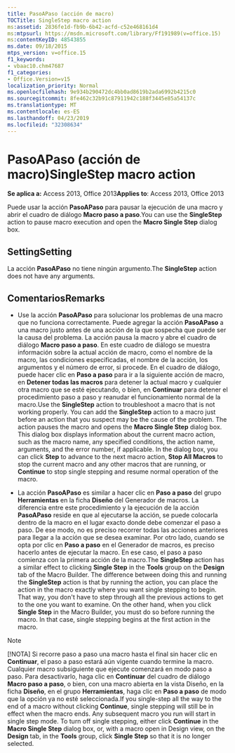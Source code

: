 ```yaml
---
title: PasoAPaso (acción de macro)
TOCTitle: SingleStep macro action
ms:assetid: 2836fe1d-fb9b-6b42-acfd-c52e468161d4
ms:mtpsurl: https://msdn.microsoft.com/library/Ff191989(v=office.15)
ms:contentKeyID: 48543855
ms.date: 09/18/2015
mtps_version: v=office.15
f1_keywords:
- vbaac10.chm47687
f1_categories:
- Office.Version=v15
localization_priority: Normal
ms.openlocfilehash: 9e934b290472dc4bb0ad8619b2ada6992b4215c0
ms.sourcegitcommit: 8fe462c32b91c87911942c188f3445e85a54137c
ms.translationtype: MT
ms.contentlocale: es-ES
ms.lasthandoff: 04/23/2019
ms.locfileid: "32308634"
---
```

# <a name="singlestep-macro-action"></a><span data-ttu-id="c624c-102">PasoAPaso (acción de macro)</span><span class="sxs-lookup"><span data-stu-id="c624c-102">SingleStep macro action</span></span>

<span data-ttu-id="c624c-103">**Se aplica a:** Access 2013, Office 2013</span><span class="sxs-lookup"><span data-stu-id="c624c-103">**Applies to**: Access 2013, Office 2013</span></span>

<span data-ttu-id="c624c-104">Puede usar la acción **PasoAPaso** para pausar la ejecución de una macro y abrir el cuadro de diálogo **Macro paso a paso**.</span><span class="sxs-lookup"><span data-stu-id="c624c-104">You can use the **SingleStep** action to pause macro execution and open the **Macro Single Step** dialog box.</span></span>

## <a name="setting"></a><span data-ttu-id="c624c-105">Setting</span><span class="sxs-lookup"><span data-stu-id="c624c-105">Setting</span></span>

<span data-ttu-id="c624c-106">La acción **PasoAPaso** no tiene ningún argumento.</span><span class="sxs-lookup"><span data-stu-id="c624c-106">The **SingleStep** action does not have any arguments.</span></span>

## <a name="remarks"></a><span data-ttu-id="c624c-107">Comentarios</span><span class="sxs-lookup"><span data-stu-id="c624c-107">Remarks</span></span>

- <span data-ttu-id="c624c-p101">Use la acción **PasoAPaso** para solucionar los problemas de una macro que no funciona correctamente. Puede agregar la acción **PasoAPaso** a una macro justo antes de una acción de la que sospecha que puede ser la causa del problema. La acción pausa la macro y abre el cuadro de diálogo **Macro paso a paso**. En este cuadro de diálogo se muestra información sobre la actual acción de macro, como el nombre de la macro, las condiciones especificadas, el nombre de la acción, los argumentos y el número de error, si procede. En el cuadro de diálogo, puede hacer clic en **Paso a paso** para ir a la siguiente acción de macro, en **Detener todas las macros** para detener la actual macro y cualquier otra macro que se esté ejecutando, o bien, en **Continuar** para detener el procedimiento paso a paso y reanudar el funcionamiento normal de la macro.</span><span class="sxs-lookup"><span data-stu-id="c624c-p101">Use the **SingleStep** action to troubleshoot a macro that is not working properly. You can add the **SingleStep** action to a macro just before an action that you suspect may be the cause of the problem. The action pauses the macro and opens the **Macro Single Step** dialog box. This dialog box displays information about the current macro action, such as the macro name, any specified conditions, the action name, arguments, and the error number, if applicable. In the dialog box, you can click **Step** to advance to the next macro action, **Stop All Macros** to stop the current macro and any other macros that are running, or **Continue** to stop single stepping and resume normal operation of the macro.</span></span>

- <span data-ttu-id="c624c-p102">La acción **PasoAPaso** es similar a hacer clic en **Paso a paso** del grupo **Herramientas** en la ficha **Diseño** del Generador de macros. La diferencia entre este procedimiento y la ejecución de la acción **PasoAPaso** reside en que al ejecutarse la acción, se puede colocarla dentro de la macro en el lugar exacto donde debe comenzar el paso a paso. De ese modo, no es preciso recorrer todas las acciones anteriores para llegar a la acción que se desea examinar. Por otro lado, cuando se opta por clic en **Paso a paso** en el Generador de macros, es preciso hacerlo antes de ejecutar la macro. En ese caso, el paso a paso comienza con la primera acción de la macro.</span><span class="sxs-lookup"><span data-stu-id="c624c-p102">The **SingleStep** action has a similar effect to clicking **Single Step** in the **Tools** group on the **Design** tab of the Macro Builder. The difference between doing this and running the **SingleStep** action is that by running the action, you can place the action in the macro exactly where you want single stepping to begin. That way, you don't have to step through all the previous actions to get to the one you want to examine. On the other hand, when you click **Single Step** in the Macro Builder, you must do so before running the macro. In that case, single stepping begins at the first action in the macro.</span></span>

> [!NOTE]
> <span data-ttu-id="c624c-p103">[!NOTA] Si recorre paso a paso una macro hasta el final sin hacer clic en **Continuar**, el paso a paso estará aún vigente cuando termine la macro. Cualquier macro subsiguiente que ejecute comenzará en modo paso a paso. Para desactivarlo, haga clic en **Continuar** del cuadro de diálogo **Macro paso a paso**, o bien, con una macro abierta en la vista Diseño, en la ficha **Diseño**, en el grupo **Herramientas**, haga clic en **Paso a paso** de modo que la opción ya no esté seleccionada.</span><span class="sxs-lookup"><span data-stu-id="c624c-p103">If you single-step all the way to the end of a macro without clicking **Continue**, single stepping will still be in effect when the macro ends. Any subsequent macro you run will start in single step mode. To turn off single stepping, either click **Continue** in the **Macro Single Step** dialog box, or, with a macro open in Design view, on the **Design** tab, in the **Tools** group, click **Single Step** so that it is no longer selected.</span></span>
